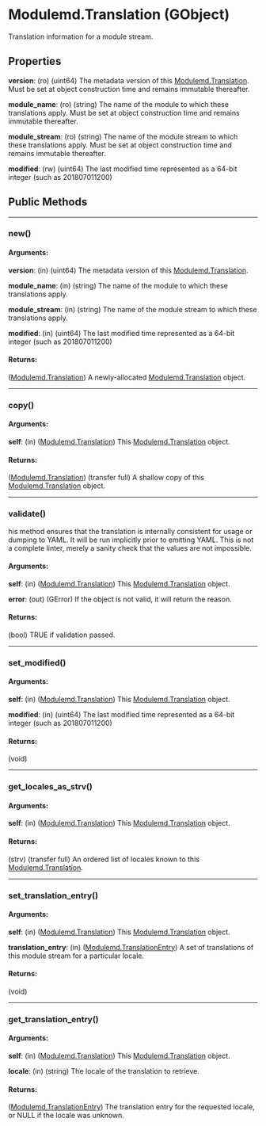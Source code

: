 # Modulemd.Translation (GObject)
Translation information for a module stream.

## Properties
__version__: (ro) (uint64) The metadata version of this [Modulemd.Translation](Modulemd.Translation.md). Must be set at object construction time and remains immutable thereafter.

__module_name__: (ro) (string) The name of the module to which these translations apply. Must be set at object construction time and remains immutable thereafter.

__module_stream__: (ro) (string) The name of the module stream to which these translations apply. Must be set at object construction time and remains immutable thereafter.

__modified__: (rw) (uint64) The last modified time represented as a 64-bit integer (such as 201807011200)

## Public Methods

---
### new()
#### Arguments:
__version__: (in) (uint64) The metadata version of this [Modulemd.Translation](Modulemd.Translation.md).

__module_name__: (in) (string) The name of the module to which these translations apply.

__module_stream__: (in) (string) The name of the module stream to which these translations apply.

__modified__: (in) (uint64) The last modified time represented as a 64-bit integer (such as 201807011200)

#### Returns:
([Modulemd.Translation](Modulemd.Translation.md)) A newly-allocated [Modulemd.Translation](Modulemd.Translation.md) object.

---
### copy()
#### Arguments:
__self__: (in) ([Modulemd.Translation](Modulemd.Translation.md)) This [Modulemd.Translation](Modulemd.Translation.md) object.

#### Returns:
([Modulemd.Translation](Modulemd.Translation.md)) (transfer full) A shallow copy of this [Modulemd.Translation](Modulemd.Translation.md) object.

---
### validate()
his method ensures that the translation is internally consistent for usage or dumping to YAML. It will be run implicitly prior to emitting YAML. This is not a complete linter, merely a sanity check that the values are not impossible.
#### Arguments:
__self__: (in) ([Modulemd.Translation](Modulemd.Translation.md)) This [Modulemd.Translation](Modulemd.Translation.md) object.

__error__: (out) (GError) If the object is not valid, it will return the reason.

#### Returns:
(bool) TRUE if validation passed.

---
### set_modified()
#### Arguments:
__self__: (in) ([Modulemd.Translation](Modulemd.Translation.md)) This [Modulemd.Translation](Modulemd.Translation.md) object.

__modified__: (in) (uint64) The last modified time represented as a 64-bit integer (such as 201807011200)

#### Returns:
(void)

---
### get_locales_as_strv()
#### Arguments:
__self__: (in) ([Modulemd.Translation](Modulemd.Translation.md)) This [Modulemd.Translation](Modulemd.Translation.md) object.

#### Returns:
(strv) (transfer full) An ordered list of locales known to this [Modulemd.Translation](Modulemd.Translation.md).

---
### set_translation_entry()
#### Arguments:
__self__: (in) ([Modulemd.Translation](Modulemd.Translation.md)) This [Modulemd.Translation](Modulemd.Translation.md) object.

__translation_entry__: (in) ([Modulemd.TranslationEntry](Modulemd.TranslationEntry.md)) A set of translations of this module stream for a particular locale.

#### Returns:
(void)

---
### get_translation_entry()
#### Arguments:
__self__: (in) ([Modulemd.Translation](Modulemd.Translation.md)) This [Modulemd.Translation](Modulemd.Translation.md) object.

__locale__: (in) (string) The locale of the translation to retrieve.

#### Returns:
([Modulemd.TranslationEntry](Modulemd.TranslationEntry.md)) The translation entry for the requested locale, or NULL if the locale was unknown.
